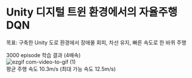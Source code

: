 # Unity 디지털 트윈 환경에서의 자율주행 DQN
목표: 구축한 Unity 도로 환경에서 장애물 회피, 차선 유지, 빠른 속도로 한 바퀴 주행 

3000 episode 학습 결과 (4배속)   
![ezgif com-video-to-gif (1)](https://github.com/dd-jero/Autonomous-driving-DQN-Deep-Q-Network-in-Unity-digital-twin-environment/assets/107921434/81b610aa-012a-4ddc-8270-60d290a572ba)   
평균 주행 속도 10.3m/s (최대 가능 속도 12.5m/s)
